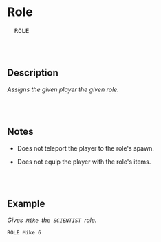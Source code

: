 
# Role

<kbd>  ROLE  </kbd>

<br>
<br>

## Description

*Assigns the given player the given role.*

<br>
<br>

## Notes

- Does not teleport the player to the role's spawn.

- Does not equip the player with the role's items.

<br>
<br>

## Example

*Gives  `Mike`  the  `SCIENTIST`  role.*

```shell
ROLE Mike 6
```

<br>
